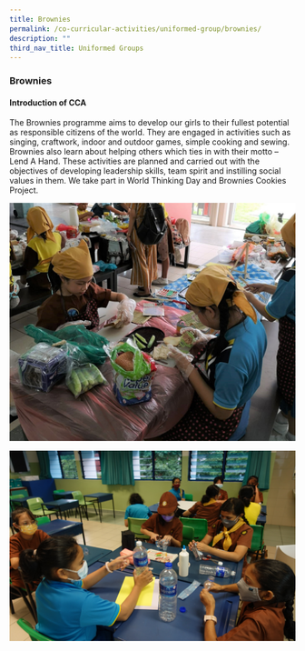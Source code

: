 ```yaml
---
title: Brownies
permalink: /co-curricular-activities/uniformed-group/brownies/
description: ""
third_nav_title: Uniformed Groups
---
```

### **Brownies**

#### **Introduction of CCA**
The Brownies programme aims to develop our girls to their fullest potential as responsible citizens of the world. They are engaged in activities such as singing, craftwork, indoor and outdoor games, simple cooking and sewing. Brownies also learn about helping others which ties in with their motto – Lend A Hand. These activities are planned and carried out with the objectives of developing leadership skills, team spirit and instilling social values in them. We take part in World Thinking Day and Brownies Cookies Project.


![](/images/2023%20CCA/Brownies1.jpg)

![](/images/2023%20CCA/Brownies4.jpg)